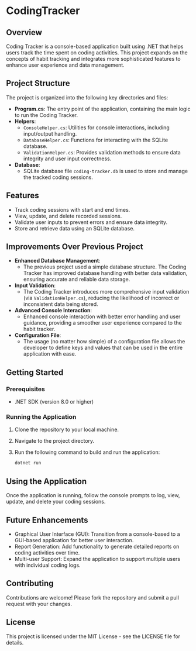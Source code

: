 # CodingTracker

## Overview

Coding Tracker is a console-based application built using .NET that helps users track the time spent on coding activities. This project expands on the concepts of habit tracking and integrates more sophisticated features to enhance user experience and data management.

## Project Structure

The project is organized into the following key directories and files:

- **Program.cs**: The entry point of the application, containing the main logic to run the Coding Tracker.
- **Helpers**:
  - `ConsoleHelper.cs`: Utilities for console interactions, including input/output handling.
  - `DatabaseHelper.cs`: Functions for interacting with the SQLite database.
  - `ValidationHelper.cs`: Provides validation methods to ensure data integrity and user input correctness.
- **Database**:
  - SQLite database file `coding-tracker.db` is used to store and manage the tracked coding sessions.

## Features

- Track coding sessions with start and end times.
- View, update, and delete recorded sessions.
- Validate user inputs to prevent errors and ensure data integrity.
- Store and retrieve data using an SQLite database.

## Improvements Over Previous Project

- **Enhanced Database Management**:
  - The previous project used a simple database structure. The Coding Tracker has improved database handling with better data validation, ensuring accurate and reliable data storage.
- **Input Validation**:
  - The Coding Tracker introduces more comprehensive input validation (via `ValidationHelper.cs`), reducing the likelihood of incorrect or inconsistent data being stored.
- **Advanced Console Interaction**:
  - Enhanced console interaction with better error handling and user guidance, providing a smoother user experience compared to the habit tracker.
- **Configuration File**:
  - The usage (no matter how simple) of a configuration file allows the developer to define keys and values that can be used in the entire application with ease.

## Getting Started

### Prerequisites

- .NET SDK (version 8.0 or higher)

### Running the Application

1. Clone the repository to your local machine.
2. Navigate to the project directory.
3. Run the following command to build and run the application:

   ```bash
   dotnet run
   ```

## Using the Application

Once the application is running, follow the console prompts to log, view, update, and delete your coding sessions.

## Future Enhancements

- Graphical User Interface (GUI): Transition from a console-based to a GUI-based application for better user interaction.
- Report Generation: Add functionality to generate detailed reports on coding activities over time.
- Multi-user Support: Expand the application to support multiple users with individual coding logs.

## Contributing

Contributions are welcome! Please fork the repository and submit a pull request with your changes.

## License

This project is licensed under the MIT License - see the LICENSE file for details.
